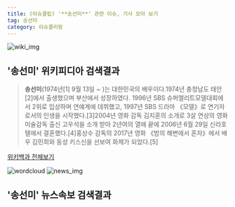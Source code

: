 ```yaml
---
title: (이슈클립) '**송선미**' 관련 이슈, 기사 모아 보기
tag: 송선미
category: 이슈클리핑
---
```

![wiki_img](https://user-images.githubusercontent.com/42597476/44503234-41136a80-a6d0-11e8-9071-6fc6418eafe4.png)
## **'**송선미**'** 위키피디아 검색결과
>**송선미**(1974년[1] 9월 13일 ~ )는 대한민국의 배우이다.1974년 충청남도 태안[2]에서 출생했으며 부산에서 성장하였다. 1996년 SBS 슈퍼엘리트모델대회에서 2위로 입상하며 연예계에 데뷔했고, 1997년 SBS 드라마 《모델》로 연기자로서의 인생을 시작했다.[3]2004년 영화 감독 김지훈의 소개로 3살 연상의 영화 미술감독 출신 고우석을 소개 받아 2년여의 열애 끝에 2006년 6월 29일 신라호텔에서 결혼했다.[4]홍상수 감독의 2017년 영화 《밤의 해변에서 혼자》에서 배우 김민희와 동성 키스신을 선보여 화제가 되었다.[5]

<a href="https://ko.wikipedia.org/wiki/송선미" target="_blank">위키백과 전체보기</a>

![wordcloud](https://s3.ap-northeast-2.amazonaws.com/lyrics101-wordcloud/2018-09-15-1536986845.png)
![news_img](https://user-images.githubusercontent.com/42597476/44507050-1206f400-a6e4-11e8-8d98-7ffbfebb353f.png)
## **'**송선미**'** 뉴스속보 검색결과

